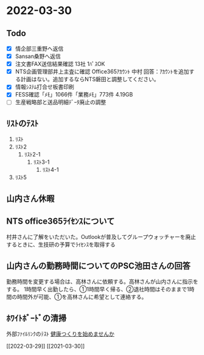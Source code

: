# 2022-03-30
## Todo
- [x] 情企部三重野へ返信
- [x] Sansan桑野へ返信
- [x] 注文書FAX送信結果確認 13社 1ﾊﾟｽOK
- [x] NTS企画管理部井上主査に確認 Office365ｱｶｳﾝﾄ 中村
	回答：ｱｶｳﾝﾄを追加する計画はない。追加するならNTS磐田と調整してください。
- [x] 情報ｼｽﾃﾑ打合せ板書印刷
- [x] FESS確認「ﾒﾓ」1066件「業務ﾒﾓ」773件 4.19GB
- [ ] 生産戦略部と送品明細ﾃﾞｰﾀ廃止の調整

## ﾘｽﾄのﾃｽﾄ
1. ﾘｽﾄ
2. ﾘｽﾄ2
	1. ﾘｽﾄ2-1
		1. ﾘｽﾄ3-1
			1.  ﾘｽﾄ4-1
3. ﾘｽﾄ5

## 山内さん休暇

## NTS office365ﾗｲｾﾝｽについて
村井さんに了解をいただいた。Outlookが普及してグループウォッチャーを廃止するときに、生技研の予算でﾗｲｾﾝｽを取得する

## 山内さんの勤務時間についてのPSC池田さんの回答
勤務時間を変更する場合は、高林さんに依頼する。高林さんが山内さんに指示をする。
	1時間早く出勤したら、①1時間早く帰る、②退社時間はそのままで1時間の時間外が可能、①を高林さんに希望として連絡する。

## ﾎﾜｲﾄﾎﾞｰﾄﾞの清掃
外部ﾌｧｲﾙﾘﾝｸのﾃｽﾄ
[健康つくりを始めませんか](<C:\Users\ntn812818\Documents\保留\第21-22号   体成分測定器In Bodyを使って、健康づくりを始めませんか？.pdf>)


[[2022-03-29]]
[[2021-03-30]]
